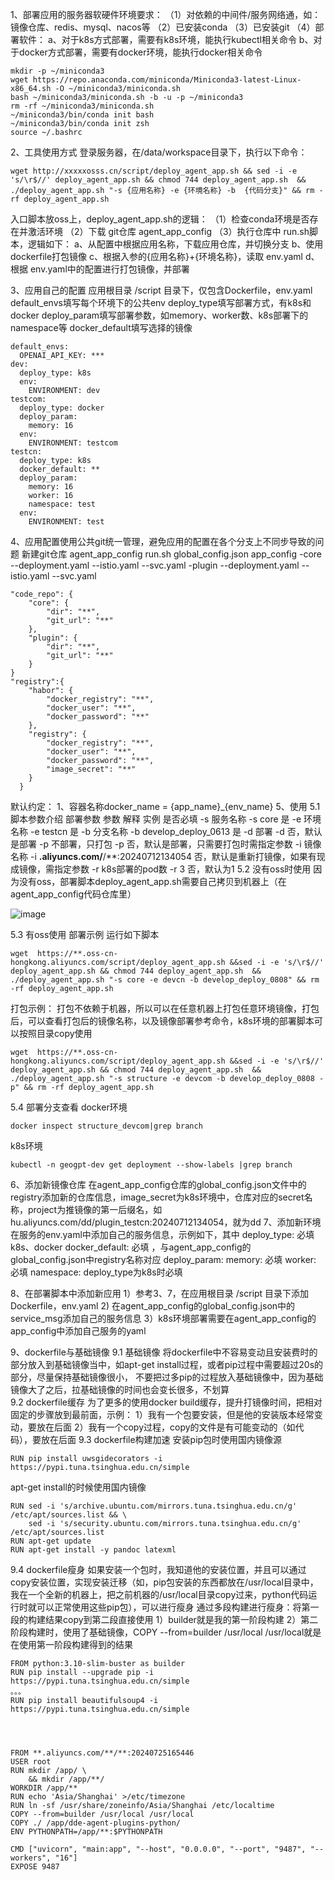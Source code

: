 1、部署应用的服务器软硬件环境要求：
 （1）对依赖的中间件/服务网络通，如：镜像仓库、redis、mysql、nacos等
 （2）已安装conda
 （3）已安装git
 （4）部署软件：
  a、对于k8s方式部署，需要有k8s环境，能执行kubectl相关命令
  b、对于docker方式部署，需要有docker环境，能执行docker相关命令

```conda
mkdir -p ~/miniconda3
wget https://repo.anaconda.com/miniconda/Miniconda3-latest-Linux-x86_64.sh -O ~/miniconda3/miniconda.sh
bash ~/miniconda3/miniconda.sh -b -u -p ~/miniconda3
rm -rf ~/miniconda3/miniconda.sh
~/miniconda3/bin/conda init bash
~/miniconda3/bin/conda init zsh
source ~/.bashrc
```



2、工具使用方式
   登录服务器，在/data/workspace目录下，执行以下命令：
   ```
wget http://xxxxxosss.cn/script/deploy_agent_app.sh && sed -i -e 's/\r$//' deploy_agent_app.sh && chmod 744 deploy_agent_app.sh  && ./deploy_agent_app.sh "-s {应用名称} -e {环境名称} -b  {代码分支}" && rm -rf deploy_agent_app.sh
```
入口脚本放oss上，deploy_agent_app.sh的逻辑：
（1）检查conda环境是否存在并激活环境
（2）下载 git仓库 agent_app_config
（3）执行仓库中 run.sh脚本，逻辑如下：
  a、从配置中根据应用名称，下载应用仓库，并切换分支
  b、使用dockerfile打包镜像 
  c、根据入参的{应用名称}+{环境名称}，读取 env.yaml
  d、根据 env.yaml中的配置进行打包镜像，并部署

3、应用自己的配置
应用根目录 /script 目录下，仅包含Dockerfile，env.yaml
default_envs填写每个环境下的公共env
deploy_type填写部署方式，有k8s和docker
deploy_param填写部署参数，如memory、worker数、k8s部署下的namespace等
docker_default填写选择的镜像
```
default_envs:
  OPENAI_API_KEY: ***
dev:
  deploy_type: k8s
  env:
    ENVIRONMENT: dev
testcom:
  deploy_type: docker
  deploy_param:
    memory: 16
  env:
    ENVIRONMENT: testcom
testcn:
  deploy_type: k8s
  docker_default: **
  deploy_param:
    memory: 16
    worker: 16
    namespace: test
  env:
    ENVIRONMENT: test
```

4、应用配置使用公共git统一管理，避免应用的配置在各个分支上不同步导致的问题
      新建git仓库 agent_app_config
run.sh
global_config.json
app_config
-core
--deployment.yaml
--istio.yaml
--svc.yaml
-plugin
--deployment.yaml
--istio.yaml
--svc.yaml
```
"code_repo": {
    "core": {
        "dir": "**",
        "git_url": "**"
    },
    "plugin": {
        "dir": "**",
        "git_url": "**"
    }
}
"registry":{
    "habor": {
        "docker_registry": "**",
        "docker_user": "**",
        "docker_password": "**"
    },
    "registry": {
        "docker_registry": "**",
        "docker_user": "**",
        "docker_password": "**",
        "image_secret": "**"
    }  
  }
```
默认约定：
1、容器名称docker_name = {app_name}_{env_name}
5、使用
5.1 脚本参数介绍
部署参数 
参数	解释	实例	是否必填
-s	服务名称	-s core	是
-e	环境名称	-e testcn	是
-b	分支名称	-b develop_deploy_0613	是
-d	部署	-d	否，默认是部署
-p	不部署，只打包	-p	否，默认是部署，只需要打包时需指定参数
-i	镜像名称	-i **.aliyuncs.com/**/**:20240712134054	否，默认是重新打镜像，如果有现成镜像，需指定参数
-r	k8s部署的pod数	-r 3	否，默认为1
5.2 没有oss时使用
因为没有oss，部署脚本deploy_agent_app.sh需要自己拷贝到机器上（在agent_app_config代码仓库里）

![image](https://github.com/user-attachments/assets/efd2fb0a-a4d2-46f7-af69-d6c88ea5b6e5)

5.3 有oss使用
部署示例
运行如下脚本
```
wget  https://**.oss-cn-hongkong.aliyuncs.com/script/deploy_agent_app.sh &&sed -i -e 's/\r$//' deploy_agent_app.sh && chmod 744 deploy_agent_app.sh  && ./deploy_agent_app.sh "-s core -e devcn -b develop_deploy_0808" && rm -rf deploy_agent_app.sh
```
打包示例：
打包不依赖于机器，所以可以在任意机器上打包任意环境镜像，打包后，可以查看打包后的镜像名称，以及镜像部署参考命令，k8s环境的部署脚本可以按照目录copy使用

```
wget  https://**.oss-cn-hongkong.aliyuncs.com/script/deploy_agent_app.sh &&sed -i -e 's/\r$//' deploy_agent_app.sh && chmod 744 deploy_agent_app.sh  && ./deploy_agent_app.sh "-s structure -e devcom -b develop_deploy_0808 -p" && rm -rf deploy_agent_app.sh
```

5.4 部署分支查看
docker环境
```
docker inspect structure_devcom|grep branch
```
k8s环境
```
kubectl -n geogpt-dev get deployment --show-labels |grep branch
```
6、添加新镜像仓库
在agent_app_config仓库的global_config.json文件中的registry添加新的仓库信息，image_secret为k8s环境中，仓库对应的secret名称，project为推镜像的第一后缀名，如hu.aliyuncs.com/dd/plugin_testcn:20240712134054，就为dd
7、添加新环境
在服务的env.yaml中添加自己的服务信息，示例如下，其中
deploy_type:  必填 k8s、docker
  docker_default: 必填 ，与agent_app_config的global_config.json中registry名称对应
  deploy_param:
    memory:  必填 
    worker:  必填 
    namespace:  deploy_type为k8s时必填

8、在部署脚本中添加新应用
1）参考3、7，在应用根目录 /script 目录下添加Dockerfile，env.yaml
2) 在agent_app_config的global_config.json中的service_msg添加自己的服务信息
3）k8s环境部署需要在agent_app_config的app_config中添加自己服务的yaml

9、dockerfile与基础镜像
9.1 基础镜像
将dockerfile中不容易变动且安装费时的部分放入到基础镜像当中，如apt-get install过程，或者pip过程中需要超过20s的部分，尽量保持基础镜像很小， 不要把过多pip的过程放入基础镜像中，因为基础镜像大了之后，拉基础镜像的时间也会变长很多，不划算  
9.2 dockerfile缓存
为了更多的使用docker build缓存，提升打镜像时间，把相对固定的步骤放到最前面，示例：
1）我有一个包要安装，但是他的安装版本经常变动，要放在后面
2）我有一个copy过程，copy的文件是有可能变动的（如代码），要放在后面
9.3 dockerfile构建加速
安装pip包时使用国内镜像源
```
RUN pip install uwsgidecorators -i https://pypi.tuna.tsinghua.edu.cn/simple
```
apt-get install的时候使用国内镜像
```
RUN sed -i 's/archive.ubuntu.com/mirrors.tuna.tsinghua.edu.cn/g' /etc/apt/sources.list && \
    sed -i 's/security.ubuntu.com/mirrors.tuna.tsinghua.edu.cn/g' /etc/apt/sources.list
RUN apt-get update
RUN apt-get install -y pandoc latexml
```
9.4 dockerfile瘦身
如果安装一个包时，我知道他的安装位置，并且可以通过copy安装位置，实现安装迁移（如，pip包安装的东西都放在/usr/local目录中，我在一个全新的机器上，把之前机器的/usr/local目录copy过来，python代码运行时就可以正常使用这些pip包），可以进行瘦身
通过多段构建进行瘦身：将第一段的构建结果copy到第二段直接使用
1）builder就是我的第一阶段构建
2）第二阶段构建时，使用了基础镜像，COPY --from=builder /usr/local /usr/local就是在使用第一阶段构建得到的结果
```
FROM python:3.10-slim-buster as builder
RUN pip install --upgrade pip -i https://pypi.tuna.tsinghua.edu.cn/simple
。。。
RUN pip install beautifulsoup4 -i https://pypi.tuna.tsinghua.edu.cn/simple




FROM **.aliyuncs.com/**/**:20240725165446
USER root
RUN mkdir /app/ \
    && mkdir /app/**/
WORKDIR /app/**
RUN echo 'Asia/Shanghai' >/etc/timezone
RUN ln -sf /usr/share/zoneinfo/Asia/Shanghai /etc/localtime
COPY --from=builder /usr/local /usr/local
COPY ./ /app/dde-agent-plugins-python/
ENV PYTHONPATH=/app/**:$PYTHONPATH

CMD ["uvicorn", "main:app", "--host", "0.0.0.0", "--port", "9487", "--workers", "16"]
EXPOSE 9487
```
